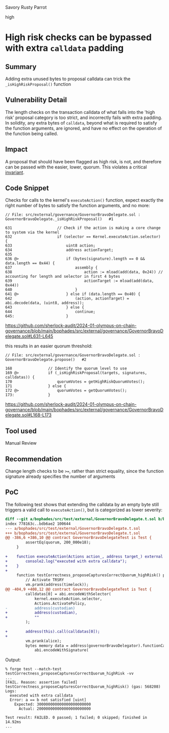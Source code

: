Savory Rusty Parrot

high

# High risk checks can be bypassed with extra `calldata` padding

## Summary

Adding extra unused bytes to proposal calldata can trick the `_isHighRiskProposal()` function


## Vulnerability Detail

The length checks on the transaction calldata of what falls into the 'high risk' proposal category is too strict, and incorrectly fails with extra padding. In solidity, any extra bytes of `calldata`, beyond what is required to satisfy the function arguments, are ignored, and have no effect on the operation of the function being called.


## Impact

A proposal that should have been flagged as high risk, is not, and therefore can be passed with the easier, lower, quorum. This violates a critical [invariant](https://github.com/sherlock-audit/2024-01-olympus-on-chain-governance/tree/main/bophades/audit/2024-01_governance#proposal-quorum-threshold).


## Code Snippet

Checks for calls to the kernel's `executeAction()` function, expect exactly the right number of bytes to satisfy the function arguments, and no more:
```solidity
// File: src/external/governance/GovernorBravoDelegate.sol : GovernorBravoDelegate._isHighRiskProposal()   #1

631                    // Check if the action is making a core change to system via the kernel
632                    if (selector == Kernel.executeAction.selector) {
633                        uint8 action;
634                        address actionTarget;
635    
636 @>                     if (bytes(signature).length == 0 && data.length == 0x44) {
637                            assembly {
638                                action := mload(add(data, 0x24)) // accounting for length and selector in first 4 bytes
639                                actionTarget := mload(add(data, 0x44))
640                            }
641 @>                     } else if (data.length == 0x40) {
642                            (action, actionTarget) = abi.decode(data, (uint8, address));
643                        } else {
644                            continue;
645:                       }
```
https://github.com/sherlock-audit/2024-01-olympus-on-chain-governance/blob/main/bophades/src/external/governance/GovernorBravoDelegate.sol#L631-L645

this results in an easier quorum threshold:
```solidity
// File: src/external/governance/GovernorBravoDelegate.sol : GovernorBravoDelegate.propose()   #2

168                // Identify the quorum level to use
169 @>             if (_isHighRiskProposal(targets, signatures, calldatas)) {
170                    quorumVotes = getHighRiskQuorumVotes();
171                } else {
172 @>                 quorumVotes = getQuorumVotes();
173:               }
```
https://github.com/sherlock-audit/2024-01-olympus-on-chain-governance/blob/main/bophades/src/external/governance/GovernorBravoDelegate.sol#L168-L173


## Tool used

Manual Review


## Recommendation

Change length checks to be `>=`, rather than strict equality, since the function signature already specifies the number of arguments


## PoC

The following test shows that extending the calldata by an empty byte still triggers a valid call to `executeAction()`, but is categorized as lower severity:
```diff
diff --git a/bophades/src/test/external/GovernorBravoDelegate.t.sol b/bophades/src/test/external/GovernorBravoDelegate.t.sol
index 778163c..bdb6ae2 100644
--- a/bophades/src/test/external/GovernorBravoDelegate.t.sol
+++ b/bophades/src/test/external/GovernorBravoDelegate.t.sol
@@ -386,6 +386,10 @@ contract GovernorBravoDelegateTest is Test {
         assertEq(quorum, 200_000e18);
     }
 
+    function executeAction(Actions action_, address target_) external {
+        console2.log("executed with extra calldata");
+    }
+
     function testCorrectness_proposeCapturesCorrectQuorum_highRisk() public {
         // Activate TRSRY
         vm.prank(address(timelock));
@@ -404,9 +408,12 @@ contract GovernorBravoDelegateTest is Test {
         calldatas[0] = abi.encodeWithSelector(
             kernel.executeAction.selector,
             Actions.ActivatePolicy,
-            address(custodian)
+            address(custodian),
+            ""
         );
 
+        address(this).call(calldatas[0]);
+
         vm.prank(alice);
         bytes memory data = address(governorBravoDelegator).functionCall(
             abi.encodeWithSignature(
```

Output:
```text
% forge test --match-test testCorrectness_proposeCapturesCorrectQuorum_highRisk -vv
...
[FAIL. Reason: assertion failed] testCorrectness_proposeCapturesCorrectQuorum_highRisk() (gas: 568208)
Logs:
  executed with extra calldata
  Error: a == b not satisfied [uint]
    Expected: 300000000000000000000000
      Actual: 200000000000000000000000

Test result: FAILED. 0 passed; 1 failed; 0 skipped; finished in 14.92ms
...
```

